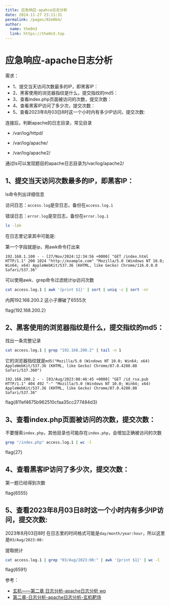 ```yaml
---
title: 应急响应-apahce日志分析
date: 2024-11-27 23:11:31
permalink: /pages/02e0b4/
author: 
  name: the0n3
  link: https://the0n3.top
---
```

# 应急响应-apache日志分析

需求：

- 1、提交当天访问次数最多的IP，即黑客IP：
- 2、黑客使用的浏览器指纹是什么，提交指纹的md5：
- 3、查看index.php页面被访问的次数，提交次数：
- 4、查看黑客IP访问了多少次，提交次数：
- 5、查看2023年8月03日8时这一个小时内有多少IP访问，提交次数:

连接后，判断apache的日志目录，常见目录

- /var/log/httpd/

- /var/log/apache/

- /var/log/apache2/

通过ls可以发现题目的apache日志目录为/var/log/apache2/

## 1、提交当天访问次数最多的IP，即黑客IP：

ls命令列出详细信息

访问日志：`access.log`是空日志，备份在`access.log.1`

错误日志：`error.log`是空日志，备份在`error.log.1`

```bash
ls -lah
```

在日志里记录其中可能是:

第一个字段就是ip，用awk命令打出来

```plaintext
192.168.1.100 - - [27/Nov/2024:12:34:56 +0000] "GET /index.html HTTP/1.1" 200 1024 "http://example.com" "Mozilla/5.0 (Windows NT 10.0; Win64; x64) AppleWebKit/537.36 (KHTML, like Gecko) Chrome/116.0.0.0 Safari/537.36"
```


可以使用awk、grep命令过滤统计ip访问次数

```bash
cat access.log.1 | awk '{print $1}' | sort | uniq -c | sort -nr
```

内网192.168.200.2 这小子爆破了6555次

flag{192.168.200.2}

## 2、黑客使用的浏览器指纹是什么，提交指纹的md5：

找出一条完整记录

```bash
cat access.log.1 | grep "192.168.200.2" | tail -n 1
```

它的浏览器指纹就是`md5("Mozilla/5.0 (Windows NT 10.0; Win64; x64) AppleWebKit/537.36 (KHTML, like Gecko) Chrome/87.0.4280.88 Safari/537.360")`

```plaintext
192.168.200.2 - - [03/Aug/2023:08:46:45 +0000] "GET /id_rsa.pub HTTP/1.1" 404 492 "-" "Mozilla/5.0 (Windows NT 10.0; Win64; x64) AppleWebKit/537.36 (KHTML, like Gecko) Chrome/87.0.4280.88 Safari/537.36"
```

flag{811ef4675b962510cfaa35cc277484d3}

## 3、查看index.php页面被访问的次数，提交次数：

不要搜索`index.php`，其他目录也可能存在`index.php`，会增加正确被访问的次数

```bash
grep "/index.php" access.log.1 | wc -l
```

flag{27}

## 4、查看黑客IP访问了多少次，提交次数：

第一题已经得到次数

flag{6555}

## 5、查看2023年8月03日8时这一个小时内有多少IP访问，提交次数:

2023年8月03日8时 在日志里的时间格式可能是`day/month/year:hour`，所以这里是`03/Aug/2023:08:`

提取统计

```bash
cat access.log.1 | grep "03/Aug/2023:08:" | awk '{print $1}' | wc -l
```

flag{6591}

参考：

- [玄机——第二章 日志分析-apache日志分析 wp](https://blog.csdn.net/administratorlws/article/details/139574366)
- [第二章-日志分析-apache日志分析-玄机靶场](https://lexsd6.github.io/2024/07/10/%E7%AC%AC%E4%BA%8C%E7%AB%A0-/)